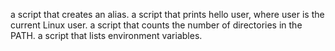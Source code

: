  a script that creates an alias.
 a script that prints hello user, where user is the current Linux user.
  a script that counts the number of directories in the PATH.
 a script that lists environment variables.
